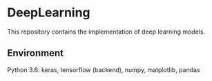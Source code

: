 # DeepLearning
This repository contains the implementation of deep learning models.

## Environment
Python 3.6: keras, tensorflow (backend), numpy, matplotlib, pandas
